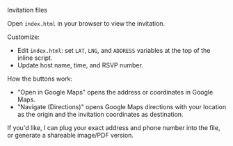 Invitation files

Open `index.html` in your browser to view the invitation.

Customize:
- Edit `index.html`: set `LAT`, `LNG`, and `ADDRESS` variables at the top of the inline script.
- Update host name, time, and RSVP number.

How the buttons work:
- "Open in Google Maps" opens the address or coordinates in Google Maps.
- "Navigate (Directions)" opens Google Maps directions with your location as the origin and the invitation coordinates as destination.

If you'd like, I can plug your exact address and phone number into the file, or generate a shareable image/PDF version.

